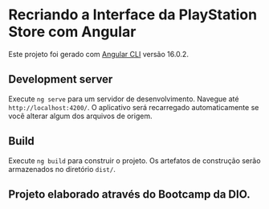 #  Recriando a Interface da PlayStation Store com Angular

Este projeto foi gerado com [Angular CLI](https://github.com/angular/angular-cli) versão 16.0.2.

## Development server

Execute `ng serve` para um servidor de desenvolvimento. Navegue até `http://localhost:4200/`. O aplicativo será recarregado automaticamente se você alterar algum dos arquivos de origem.

## Build

Execute `ng build` para construir o projeto. Os artefatos de construção serão armazenados no diretório `dist/`.

## Projeto elaborado através do Bootcamp da DIO.





